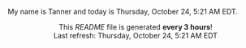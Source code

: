 My name is Tanner and today is Thursday, October 24, 5:21 AM EDT.

<p align="center">This <i>README</i> file is generated <b>every 3 hours</b>!</br>Last refresh: Thursday, October 24, 5:21 AM EDT<br /></p>
